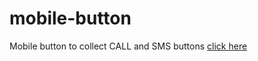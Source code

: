 # mobile-button
Mobile button to collect CALL and SMS buttons
[click here](https://skinlyaesthetics.com)
